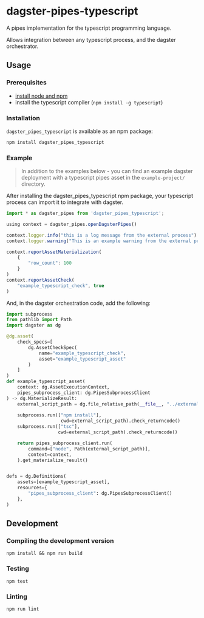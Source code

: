 # dagster-pipes-typescript

A pipes implementation for the typescript programming language.

Allows integration between any typescript process, and the dagster orchestrator.

## Usage

### Prerequisites

- [install node and npm](https://nodejs.org/en/download)
- install the typescript compiler (`npm install -g typescript`)

### Installation

`dagster_pipes_typescript` is available as an npm package:

```sh
npm install dagster_pipes_typescript
```

### Example

> In addition to the examples below - you can find an example dagster deployment with a typescript pipes asset in the `example-project/` directory.

After installing the dagster_pipes_typescript npm package, your typescript process can import it to integrate with dagster.

```typescript
import * as dagster_pipes from 'dagster_pipes_typescript';

using context = dagster_pipes.openDagsterPipes()

context.logger.info("this is a log message from the external process")
context.logger.warning("This is an example warning from the external process")

context.reportAssetMaterialization(
    {
        "row_count": 100
    }
)
context.reportAssetCheck(
    "example_typescript_check", true
)
```

And, in the dagster orchestration code, add the following:

```python
import subprocess
from pathlib import Path
import dagster as dg

@dg.asset(
    check_specs=[
        dg.AssetCheckSpec(
            name="example_typescript_check",
            asset="example_typescript_asset"
        )
    ]
)
def example_typescript_asset(
    context: dg.AssetExecutionContext, 
    pipes_subprocess_client: dg.PipesSubprocessClient
) -> dg.MaterializeResult:
    external_script_path = dg.file_relative_path(__file__, "../external_typescript_code/")
    
    subprocess.run(["npm install"],
                    cwd=external_script_path).check_returncode()
    subprocess.run(["tsc"],
                   cwd=external_script_path).check_returncode()

    return pipes_subprocess_client.run(
        command=["node", Path(external_script_path)],
        context=context,
    ).get_materialize_result()


defs = dg.Definitions(
    assets=[example_typescript_asset],
    resources={
        "pipes_subprocess_client": dg.PipesSubprocessClient()
    },
)

```

## Development

### Compiling the development version

```
npm install && npm run build
```

### Testing

```
npm test
```

### Linting

```
npm run lint
```